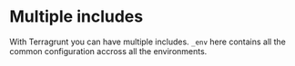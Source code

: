 # Multiple includes

With Terragrunt you can have multiple includes. `_env` here contains all the common configuration accross all the environments.